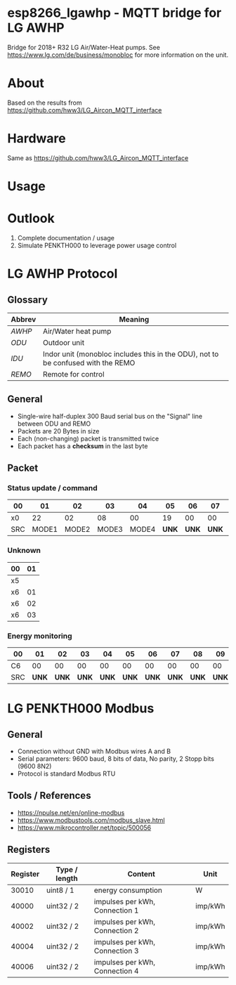 # esp8266_lgawhp - MQTT bridge for LG AWHP
Bridge for 2018+ R32 LG Air/Water-Heat pumps. See https://www.lg.com/de/business/monobloc for more information on the unit.

# About
Based on the results from https://github.com/hww3/LG_Aircon_MQTT_interface

# Hardware
Same as https://github.com/hww3/LG_Aircon_MQTT_interface

# Usage

# Outlook
1. Complete documentation / usage
2. Simulate PENKTH000 to leverage power usage control

# LG AWHP Protocol
## Glossary
Abbrev | Meaning
--- | ---
*AWHP* | Air/Water heat pump
*ODU* | Outdoor unit
*IDU* | Indor unit (monobloc includes this in the ODU), not to be confused with the REMO
*REMO* | Remote for control

## General
  - Single-wire half-duplex 300 Baud serial bus on the "Signal" line between ODU and REMO
  - Packets are 20 Bytes in size
  - Each (non-changing) packet is transmitted twice
  - Each packet has a **checksum** in the last byte

## Packet

### Status update / command
00 | 01 | 02 | 03 | 04 | 05 | 06 | 07 | 08 | 09 | 10 | 11 | 12 | 13 | 14 | 15 | 16 | 17 | 18 | 19
--- | --- | --- | --- | --- | --- | --- | --- | --- | --- | --- | --- | --- | --- | --- | --- | --- | --- | --- | ---
x0 | 22 | 02 | 08 | 00 | 19 | 00 | 00 | 14 | 2D | 00 | 17 | 11 | 26 | C0 | 00 | 06 | 40 | 00 | 2F
SRC | MODE1 | MODE2 | MODE3 | MODE4 | **UNK** | **UNK** | **UNK** | Water_target | DHW_target | **UNK** | Water_In | Water_Out | DHW | **UNK** | **UNK** | **UNK** | **UNK** | **UNK** | ChSum

### Unknown
00 | 01
--- | ---
x5 | 
x6 | 01
x6 | 02
x6 | 03

### Energy monitoring
00 | 01 | 02 | 03 | 04 | 05 | 06 | 07 | 08 | 09 | 10 | 11 | 12 | 13 | 14 | 15 | 16 | 17 | 18 | 19
--- | --- | --- | --- | --- | --- | --- | --- | --- | --- | --- | --- | --- | --- | --- | --- | --- | --- | --- | ---
C6 | 00 | 00 | 00 | 00 | 00 | 00 | 00 | 00 | 00 | 0B | B8 | 00 | 00 | 00 | 00 | D0 | 07 | 00 | 35
SRC | **UNK** | **UNK** | **UNK** | **UNK** | **UNK** | **UNK** | **UNK** | **UNK** | **UNK** | **UNK** | **UNK** | **UNK** | **UNK** | **UNK** | **UNK** | **UNK** | **UNK** | **UNK** | **UNK** 

# LG PENKTH000 Modbus
## General
  - Connection without GND with Modbus wires A and B
  - Serial parameters: 9600 baud, 8 bits of data, No parity, 2 Stopp bits (9600 8N2)
  - Protocol is standard Modbus RTU

## Tools / References
  - https://npulse.net/en/online-modbus
  - https://www.modbustools.com/modbus_slave.html
  - https://www.mikrocontroller.net/topic/500056
  
## Registers

Register | Type / length | Content | Unit
--- | --- | --- | ---
30010 | uint8 / 1 | energy consumption | W |
40000 | uint32 / 2 | impulses per kWh, Connection 1 | imp/kWh |
40002 | uint32 / 2 | impulses per kWh, Connection 2 | imp/kWh |
40004 | uint32 / 2 | impulses per kWh, Connection 3 | imp/kWh |
40006 | uint32 / 2 | impulses per kWh, Connection 4 | imp/kWh |
